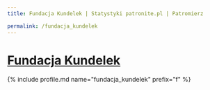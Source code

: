 ```yaml
---
title: Fundacja Kundelek | Statystyki patronite.pl | Patromierz

permalink: /fundacja_kundelek
---
```


# [Fundacja Kundelek](https://patronite.pl/fundacja_kundelek)

{% include profile.md name="fundacja_kundelek" prefix="f" %}

